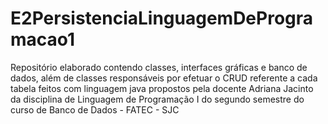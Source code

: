 # E2PersistenciaLinguagemDeProgramacao1
Repositório elaborado contendo classes, interfaces gráficas e banco de dados, além de classes responsáveis por efetuar o CRUD referente a cada tabela feitos com linguagem java propostos pela docente Adriana Jacinto da disciplina de Linguagem de Programação I do segundo semestre do curso de Banco de Dados - FATEC - SJC
